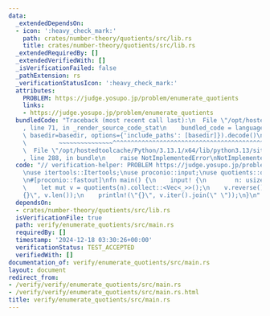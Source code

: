 ```yaml
---
data:
  _extendedDependsOn:
  - icon: ':heavy_check_mark:'
    path: crates/number-theory/quotients/src/lib.rs
    title: crates/number-theory/quotients/src/lib.rs
  _extendedRequiredBy: []
  _extendedVerifiedWith: []
  _isVerificationFailed: false
  _pathExtension: rs
  _verificationStatusIcon: ':heavy_check_mark:'
  attributes:
    PROBLEM: https://judge.yosupo.jp/problem/enumerate_quotients
    links:
    - https://judge.yosupo.jp/problem/enumerate_quotients
  bundledCode: "Traceback (most recent call last):\n  File \"/opt/hostedtoolcache/Python/3.13.1/x64/lib/python3.13/site-packages/onlinejudge_verify/documentation/build.py\"\
    , line 71, in _render_source_code_stat\n    bundled_code = language.bundle(stat.path,\
    \ basedir=basedir, options={'include_paths': [basedir]}).decode()\n          \
    \         ~~~~~~~~~~~~~~~^^^^^^^^^^^^^^^^^^^^^^^^^^^^^^^^^^^^^^^^^^^^^^^^^^^^^^^^^^^^^^^^^^\n\
    \  File \"/opt/hostedtoolcache/Python/3.13.1/x64/lib/python3.13/site-packages/onlinejudge_verify/languages/rust.py\"\
    , line 288, in bundle\n    raise NotImplementedError\nNotImplementedError\n"
  code: "// verification-helper: PROBLEM https://judge.yosupo.jp/problem/enumerate_quotients\n\
    \nuse itertools::Itertools;\nuse proconio::input;\nuse quotients::quotients;\n\
    \n#[proconio::fastout]\nfn main() {\n    input! {\n        n: usize,\n    }\n\
    \    let mut v = quotients(n).collect::<Vec<_>>();\n    v.reverse();\n    println!(\"\
    {}\", v.len());\n    println!(\"{}\", v.iter().join(\" \"));\n}\n"
  dependsOn:
  - crates/number-theory/quotients/src/lib.rs
  isVerificationFile: true
  path: verify/enumerate_quotients/src/main.rs
  requiredBy: []
  timestamp: '2024-12-18 03:30:26+00:00'
  verificationStatus: TEST_ACCEPTED
  verifiedWith: []
documentation_of: verify/enumerate_quotients/src/main.rs
layout: document
redirect_from:
- /verify/verify/enumerate_quotients/src/main.rs
- /verify/verify/enumerate_quotients/src/main.rs.html
title: verify/enumerate_quotients/src/main.rs
---
```

